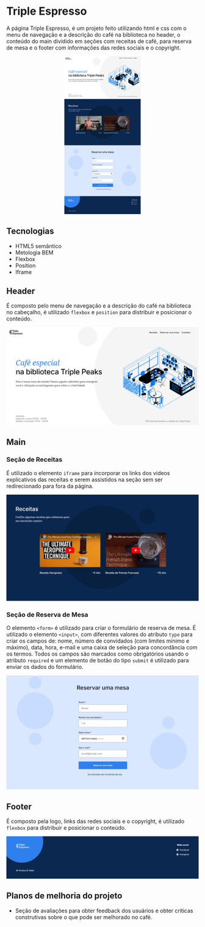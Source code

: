 # Triple Espresso

A página Triple Espresso, é um projeto feito utilizando html e css com o menu de navegação e a descrição do café na biblioteca no header, o conteúdo do main dividido em seções com receitas de café, para reserva de mesa e o footer com informações das redes sociais e o copyright.

<p align="center"><img src="./images/full-webpage.png" alt="imagem completa da página" width="200"></p>

## Tecnologias

- HTML5 semântico
- Metologia BEM
- Flexbox
- Position
- Iframe

## Header

É composto pelo menu de navegação e a descrição do café na biblioteca no cabeçalho, é utilizado `flexbox` e `position` para distribuir e posicionar o conteúdo.

<img src="./images/header.png" alt="imagem do header">

## Main

### Seção de Receitas

É utilizado o elemento `iframe` para incorporar os links dos videos explicativos das receitas e serem assistidos na seção sem ser redirecionado para fora da página.

<img src="./images/recipes.png" alt="imagem da seção de receitas">

### Seção de Reserva de Mesa

O elemento `<form>` é utilizado para criar o formulário de reserva de mesa. É utilizado o elemento `<input>`, com diferentes valores do atributo `type` para criar os campos de: nome, número de convidados (com limites mínimo e máximo), data, hora, e-mail e uma caixa de seleção para concordância com os termos. Todos os campos são marcados como obrigatórios usando o atributo `required` e um elemento de botão do tipo `submit` é utilizado para enviar os dados do formulário.

<img src="./images/reservation.png" alt="imagem da seção de reserva de mesa">

## Footer

É composto pela logo, links das redes sociais e o copyright, é utilizado `flexbox` para distribuir e posicionar o conteúdo.

<img src="./images/footer.png" alt="imagem do footer">

## Planos de melhoria do projeto

- Seção de avaliações para obter feedback dos usuários e obter criticas construtivas sobre o que pode ser melhorado no café.

